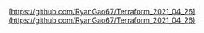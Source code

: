 [https://github.com/RyanGao67/Terraform_2021_04_26](https://github.com/RyanGao67/Terraform_2021_04_26)
